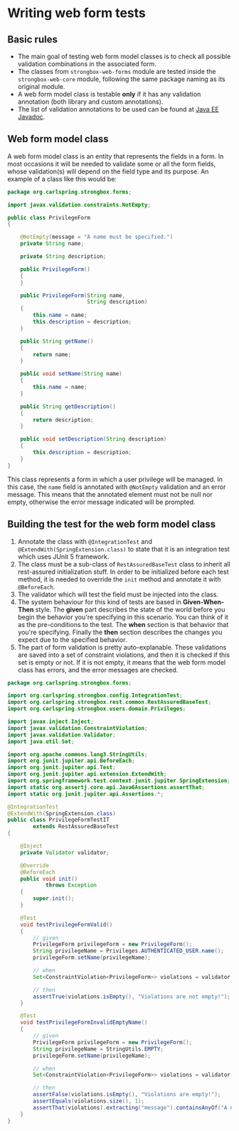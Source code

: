 # Writing web form tests

## Basic rules

* The main goal of testing web form model classes is to check all possible validation combinations in the associated form.
* The classes from `strongbox-web-forms` module are tested inside the `strongbox-web-core` module, following the same package naming as its original module.
* A web form model class is testable **only** if it has any validation annotation (both library and custom annotations).
* The list of validation annotations to be used can be found at [Java EE Javadoc](https://javaee.github.io/javaee-spec/javadocs/javax/validation/constraints/package-summary.html).

## Web form model class

A web form model class is an entity that represents the fields in a form. In most occasions it will be needed to 
validate some or all the form fields, whose validation(s) will depend on the field type and its purpose. 
An example of a class like this would be:

```java
package org.carlspring.strongbox.forms;

import javax.validation.constraints.NotEmpty;

public class PrivilegeForm
{

    @NotEmpty(message = "A name must be specified.")
    private String name;

    private String description;

    public PrivilegeForm()
    {
    }

    public PrivilegeForm(String name,
                         String description)
    {
        this.name = name;
        this.description = description;
    }

    public String getName()
    {
        return name;
    }

    public void setName(String name)
    {
        this.name = name;
    }

    public String getDescription()
    {
        return description;
    }

    public void setDescription(String description)
    {
        this.description = description;
    }
}
```

This class represents a form in which a user privilege will be managed. In this case, the `name` field is annotated 
with `@NotEmpty` validation and an error message. This means that the annotated element must not be null nor empty, 
otherwise the error message indicated will be prompted.

## Building the test for the web form model class

1. Annotate the class with `@IntegrationTest` and `@ExtendWith(SpringExtension.class)` to state that it is an 
   integration test which uses JUnit 5 framework.
2. The class must be a sub-class of `RestAssuredBaseTest` class to inherit all rest-assured initialization stuff. 
   In order to be initialized before each test method, it is needed to override the `init` method and annotate it with `@BeforeEach`.
3. The validator which will test the field must be injected into the class.
4. The system behaviour for this kind of tests are based in **Given-When-Then** style. The **given** part describes 
   the state of the world before you begin the behavior you're specifying in this scenario. You can think of it as the 
   pre-conditions to the test. The **when** section is that behavior that you're specifying. 
   Finally the **then** section describes the changes you expect due to the specified behavior.
5. The part of form validation is pretty auto-explanable. These validations are saved into a set of 
   constraint violations, and then it is checked if this set is empty or not. If it is not empty, it means 
   that the web form model class has errors, and the error messages are checked.

```java
package org.carlspring.strongbox.forms;

import org.carlspring.strongbox.config.IntegrationTest;
import org.carlspring.strongbox.rest.common.RestAssuredBaseTest;
import org.carlspring.strongbox.users.domain.Privileges;

import javax.inject.Inject;
import javax.validation.ConstraintViolation;
import javax.validation.Validator;
import java.util.Set;

import org.apache.commons.lang3.StringUtils;
import org.junit.jupiter.api.BeforeEach;
import org.junit.jupiter.api.Test;
import org.junit.jupiter.api.extension.ExtendWith;
import org.springframework.test.context.junit.jupiter.SpringExtension;
import static org.assertj.core.api.Java6Assertions.assertThat;
import static org.junit.jupiter.api.Assertions.*;

@IntegrationTest
@ExtendWith(SpringExtension.class)
public class PrivilegeFormTestIT
        extends RestAssuredBaseTest
{

    @Inject
    private Validator validator;

    @Override
    @BeforeEach
    public void init()
            throws Exception
    {
        super.init();
    }

    @Test
    void testPrivilegeFormValid()
    {
        // given
        PrivilegeForm privilegeForm = new PrivilegeForm();
        String privilegeName = Privileges.AUTHENTICATED_USER.name();
        privilegeForm.setName(privilegeName);

        // when
        Set<ConstraintViolation<PrivilegeForm>> violations = validator.validate(privilegeForm);

        // then
        assertTrue(violations.isEmpty(), "Violations are not empty!");
    }

    @Test
    void testPrivilegeFormInvalidEmptyName()
    {
        // given
        PrivilegeForm privilegeForm = new PrivilegeForm();
        String privilegeName = StringUtils.EMPTY;
        privilegeForm.setName(privilegeName);

        // when
        Set<ConstraintViolation<PrivilegeForm>> violations = validator.validate(privilegeForm);

        // then
        assertFalse(violations.isEmpty(), "Violations are empty!");
        assertEquals(violations.size(), 1);
        assertThat(violations).extracting("message").containsAnyOf("A name must be specified.");
    }
}
```
